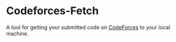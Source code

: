# Codeforces-Fetch
A tool for getting your submitted code on [CodeForces](https://codeforces.com/) to your local machine.
